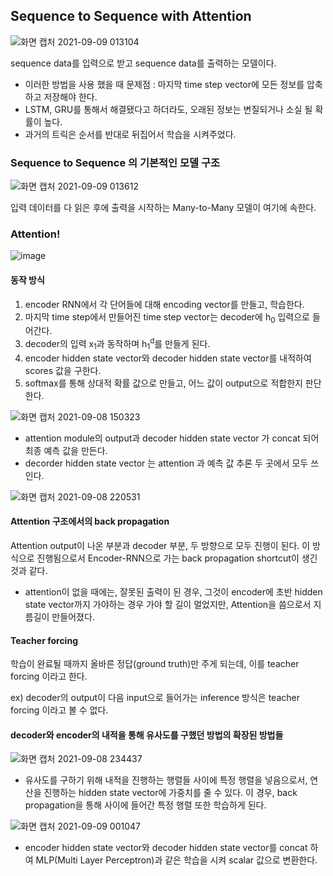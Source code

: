 ## Sequence to Sequence with Attention

![화면 캡처 2021-09-09 013104](https://user-images.githubusercontent.com/88299729/132549533-d5573f97-1df2-451a-8b8c-99e2d2924071.png)



sequence data를 입력으로 받고 sequence data를 출력하는 모델이다.

* 이러한 방법을 사용 했을 때 문제점 : 마지막 time step vector에 모든 정보를 압축하고 저장해야 한다.
* LSTM, GRU를 통해서 해결됐다고 하더라도, 오래된 정보는 변질되거나 소실 될 확률이 높다.
* 과거의 트릭은 순서를 반대로 뒤집어서 학습을 시켜주었다.



### Sequence to Sequence 의 기본적인 모델 구조

![화면 캡처 2021-09-09 013612](https://user-images.githubusercontent.com/88299729/132549605-911f76e6-9ef6-4675-8868-011190202fac.png)

입력 데이터를 다 읽은 후에 출력을 시작하는 Many-to-Many 모델이 여기에 속한다.



### Attention!



![image](https://user-images.githubusercontent.com/88299729/132554107-d7972187-57b0-41c2-bbbf-dad93bd782bf.png)



#### 동작 방식

1. encoder RNN에서 각 단어들에 대해 encoding vector를 만들고, 학습한다.
2. 마지막 time step에서 만들어진 time step vector는 decoder에 h<sub>0</sub> 입력으로 들어간다.
3. decoder의 입력 x<sub>1</sub>과 동작하며 h<sub>1</sub><sup>d</sup>를 만들게 된다. 
4. encoder hidden state vector와 decoder hidden state vector를 내적하여 scores 값을 구한다.
5. softmax를 통해 상대적 확률 값으로 만들고, 어느 값이 output으로 적합한지 판단한다.



![화면 캡처 2021-09-08 150323](https://user-images.githubusercontent.com/88299729/132555654-cf624060-a22e-4bcd-98a5-9bc1175e5ca8.png)



* attention module의 output과 decoder hidden state vector 가 concat 되어 최종 예측 값을 만든다. 
* decorder hidden state vector 는 attention 과 예측 값 추론 두 곳에서 모두 쓰인다.



![화면 캡처 2021-09-08 220531](https://user-images.githubusercontent.com/88299729/132556861-1ce26ec6-bde7-4453-a50a-2680a5bca886.png)



#### Attention 구조에서의 back propagation

Attention output이 나온 부분과 decoder 부분, 두 방향으로 모두 진행이 된다. 이 방식으로 진행됨으로서 Encoder-RNN으로 가는 back propagation shortcut이 생긴 것과 같다.

* attention이 없을 때에는, 잘못된 출력이 된 경우, 그것이 encoder에 초반 hidden state vector까지 가야하는 경우 가야 할 길이 멀었지만, Attention을 씀으로서 지름길이 만들어졌다.



#### Teacher forcing

학습이 완료될 때까지 올바른 정답(ground truth)만 주게 되는데, 이를 teacher forcing 이라고 한다.

ex) decoder의 output이 다음 input으로 들어가는 inference 방식은 teacher forcing 이라고 볼 수 없다.



#### decoder와 encoder의 내적을 통해 유사도를 구했던 방법의 확장된 방법들



![화면 캡처 2021-09-08 234437](https://user-images.githubusercontent.com/88299729/132557290-80a1a72e-f60f-4c38-840a-8ce925c63544.png)



* 유사도를 구하기 위해 내적을 진행하는 행렬들 사이에 특정 행렬을 넣음으로서, 연산을 진행하는 hidden state vector에 가중치를 줄 수 있다. 이 경우, back propagation을 통해 사이에 들어간 특정 행렬 또한 학습하게 된다.

![화면 캡처 2021-09-09 001047](https://user-images.githubusercontent.com/88299729/132558241-14cc5daf-dfef-4d5a-9eee-a2ef423ce14d.png)

* encoder hidden state vector와 decoder hidden state vector를 concat 하여 MLP(Multi Layer Perceptron)과 같은 학습을 시켜 scalar 값으로 변환한다.

  